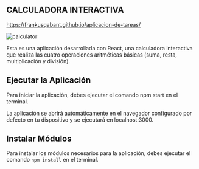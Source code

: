 ## CALCULADORA INTERACTIVA

https://frankusqabant.github.io/aplicacion-de-tareas/

![calculator](https://user-images.githubusercontent.com/90288287/169230637-ba9a9a10-d6d6-48e5-9e60-56d4d124fb33.png)


Esta es una aplicación desarrollada con React, una calculadora interactiva que realiza las cuatro operaciones aritméticas básicas (suma, resta, multiplicación y división).

## Ejecutar la Aplicación

Para iniciar la aplicación, debes ejecutar el comando npm start en el terminal.

La aplicación se abrirá automáticamente en el navegador configurado por defecto en tu dispositivo y se ejecutará en localhost:3000.

## Instalar Módulos

Para instalar los módulos necesarios para la aplicación, debes ejecutar el comando `npm install` en el terminal.
